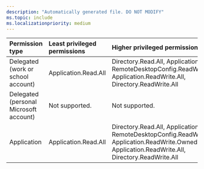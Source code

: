 ```yaml
---
description: "Automatically generated file. DO NOT MODIFY"
ms.topic: include
ms.localizationpriority: medium
---
```


|Permission type|Least privileged permissions|Higher privileged permissions|
|:---|:---|:---|
|Delegated (work or school account)|Application.Read.All|Directory.Read.All, Application-RemoteDesktopConfig.ReadWrite.All, Application.ReadWrite.All, Directory.ReadWrite.All|
|Delegated (personal Microsoft account)|Not supported.|Not supported.|
|Application|Application.Read.All|Directory.Read.All, Application-RemoteDesktopConfig.ReadWrite.All, Application.ReadWrite.OwnedBy, Application.ReadWrite.All, Directory.ReadWrite.All|
